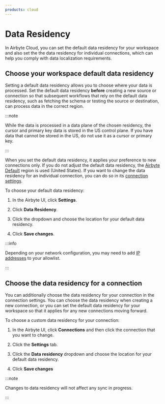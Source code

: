 ```yaml
---
products: cloud
---
```


# Data Residency

In Airbyte Cloud, you can set the default data residency for your workspace and also set the the data residency for individual connections, which can help you comply with data localization requirements.

## Choose your workspace default data residency

Setting a default data residency allows you to choose where your data is processed. Set the default data residency **before** creating a new source or connection so that subsequent workflows that rely on the default data residency, such as fetching the schema or testing the source or destination, can process data in the correct region. 

:::note 

While the data is processed in a data plane of the chosen residency, the cursor and primary key data is stored in the US control plane. If you have data that cannot be stored in the US, do not use it as a cursor or primary key.

:::

When you set the default data residency, it applies your preference to new connections only. If you do not adjust the default data residency, the [Airbyte Default](configuring-connections.md) region is used (United States).  If you want to change the data residency for an individual connection, you can do so in its [connection settings](configuring-connections.md).

To choose your default data residency:

1. In the Airbyte UI, click **Settings**.

2. Click **Data Residency**.

3. Click the dropdown and choose the location for your default data residency.

4. Click **Save changes**. 

:::info 

Depending on your network configuration, you may need to add [IP addresses](/operating-airbyte/security.md#network-security-1) to your allowlist.   

:::

## Choose the data residency for a connection
You can additionally choose the data residency for your connection in the connection settings. You can choose the data residency when creating a new connection, or you can set the default data residency for your workspace so that it applies for any new connections moving forward.

To choose a custom data residency for your connection: 

1. In the Airbyte UI, click **Connections** and then click the connection that you want to change. 

2. Click the **Settings** tab. 

3. Click the **Data residency** dropdown and choose the location for your default data residency.

4. Click **Save changes**

:::note 

Changes to data residency will not affect any sync in progress. 

:::

